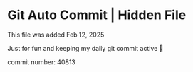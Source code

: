 # Git Auto Commit | Hidden File

This file was added Feb 12, 2025

Just for fun and keeping my daily git commit active 🤪

commit number: 40813
